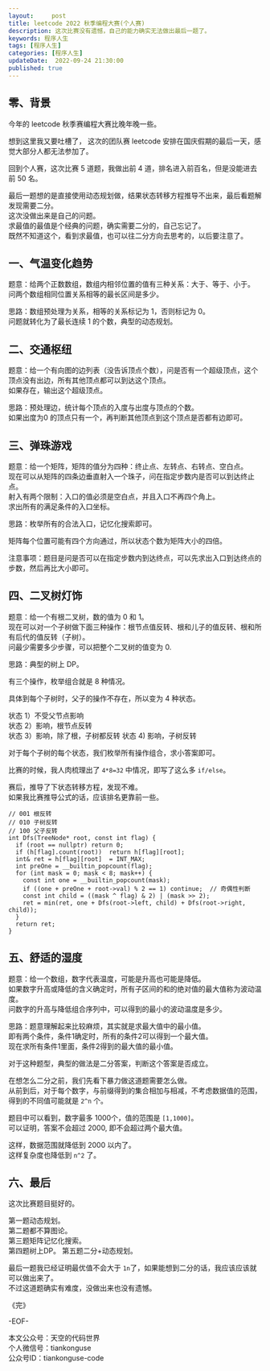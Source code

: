 ```yaml
---   
layout:     post  
title: leetcode 2022 秋季编程大赛(个人赛)  
description: 这次比赛没有遗憾，自己的能力确实无法做出最后一题了。  
keywords: 程序人生  
tags: [程序人生]    
categories: [程序人生]  
updateDate:  2022-09-24 21:30:00  
published: true  
---  
```



## 零、背景  

今年的 leetcode 秋季赛编程大赛比晚年晚一些。  


想到这里我又要吐槽了， 这次的团队赛 leetcode 安排在国庆假期的最后一天，感觉大部分人都无法参加了。  


回到个人赛，这次比赛 5 道题，我做出前 4 道，排名进入前百名，但是没能进去前 50 名。  


最后一题想的是直接使用动态规划做，结果状态转移方程推导不出来，最后看题解发现需要二分。  
这次没做出来是自己的问题。  
求最值的最值是个经典的问题，确实需要二分的，自己忘记了。  
既然不知道这个，看到求最值，也可以往二分方向去思考的，以后要注意了。  


## 一、气温变化趋势  


题意：给两个正数数组，数组内相邻位置的值有三种关系：大于、等于、小于。  
问两个数组相同位置关系相等的最长区间是多少。  


思路：数组预处理为关系，相等的关系标记为 1，否则标记为 0。  
问题就转化为了最长连续 1 的个数，典型的动态规划。  


## 二、交通枢纽  


题意：给一个有向图的边列表（没告诉顶点个数），问是否有一个超级顶点，这个顶点没有出边，所有其他顶点都可以到达这个顶点。  
如果存在，输出这个超级顶点。  


思路：预处理边，统计每个顶点的入度与出度与顶点的个数。  
如果出度为0 的顶点只有一个，再判断其他顶点到这个顶点是否都有边即可。  


## 三、弹珠游戏  


题意：给一个矩阵，矩阵的值分为四种：终止点、左转点、右转点、空白点。  
现在可以从矩阵的四条边垂直射入一个珠子，问在指定步数内是否可以到达终止点。  
射入有两个限制：入口的值必须是空白点，并且入口不再四个角上。  
求出所有的满足条件的入口坐标。  


思路：枚举所有的合法入口，记忆化搜索即可。  


矩阵每个位置可能有四个方向通过，所以状态个数为矩阵大小的四倍。  


注意事项：题目是问是否可以在指定步数内到达终点，可以先求出入口到达终点的步数，然后再比大小即可。  


## 四、二叉树灯饰  


题意：给一个有根二叉树，数的值为 0 和 1。  
现在可以对一个子树做下面三种操作：根节点值反转、根和儿子的值反转、根和所有后代的值反转（子树）。  
问最少需要多少步骤，可以把整个二叉树的值变为 0.  


思路：典型的树上 DP。  


有三个操作，枚举组合就是 8 种情况。  


具体到每个子树时，父子的操作不存在，所以变为 4 种状态。  


状态 1）不受父节点影响  
状态 2）影响，根节点反转  
状态 3）影响，除了根，子树都反转
状态 4) 影响，子树反转  


对于每个子树的每个状态，我们枚举所有操作组合，求小答案即可。  


比赛的时候，我人肉梳理出了 `4*8=32` 中情况，即写了这么多 `if/else`。  


赛后，推导了下状态转移方程，发现不难。  
如果我比赛推导公式的话，应该排名更靠前一些。  


```
// 001 根反转
// 010 子树反转
// 100 父子反转
int Dfs(TreeNode* root, const int flag) {
  if (root == nullptr) return 0;
  if (h[flag].count(root))  return h[flag][root];
  int& ret = h[flag][root]  = INT_MAX;
  int preOne = __builtin_popcount(flag);
  for (int mask = 0; mask < 8; mask++) {
    const int one = __builtin_popcount(mask);
    if ((one + preOne + root->val) % 2 == 1) continue;  // 奇偶性判断
    const int child = ((mask ^ flag) & 2) | (mask >> 2);
    ret = min(ret, one + Dfs(root->left, child) + Dfs(root->right, child));
  }
  return ret;
}
```



## 五、舒适的湿度  

题意：给一个数组，数字代表温度，可能是升高也可能是降低。  
如果数字升高或降低的含义确定时，所有子区间的和的绝对值的最大值称为波动温度。  
问数字的升高与降低组合序列中，可以得到的最小的波动温度是多少。  


思路：题意理解起来比较麻烦，其实就是求最大值中的最小值。  
即有两个条件，条件1确定时，所有的条件2可以得到一个最大值。  
现在求所有条件1里面，条件2得到的最大值的最小值。  


对于这种题型，典型的做法是二分答案，判断这个答案是否成立。  


在想怎么二分之前，我们先看下暴力做这道题需要怎么做。  
从前到后，对于每个数字，与前缀得到的集合相加与相减，不考虑数据值的范围，得到的不同值可能就是 `2^n` 个。  


题目中可以看到，数字最多 1000个，值的范围是 `[1,1000]`。  
可以证明，答案不会超过 2000, 即不会超过两个最大值。  


这样，数据范围就降低到 2000 以内了。  
这样复杂度也降低到 `n^2` 了。   


## 六、最后  


这次比赛题目挺好的。  


第一题动态规划。  
第二题都不算图论。  
第三题矩阵记忆化搜索。  
第四题树上DP。
第五题二分+动态规划。  



最后一题我已经证明最优值不会大于 `1n`了，如果能想到二分的话，我应该应该就可以做出来了。  
不过这道题确实有难度，没做出来也没有遗憾。  




《完》  


-EOF-  



本文公众号：天空的代码世界  
个人微信号：tiankonguse  
公众号ID：tiankonguse-code  
  

